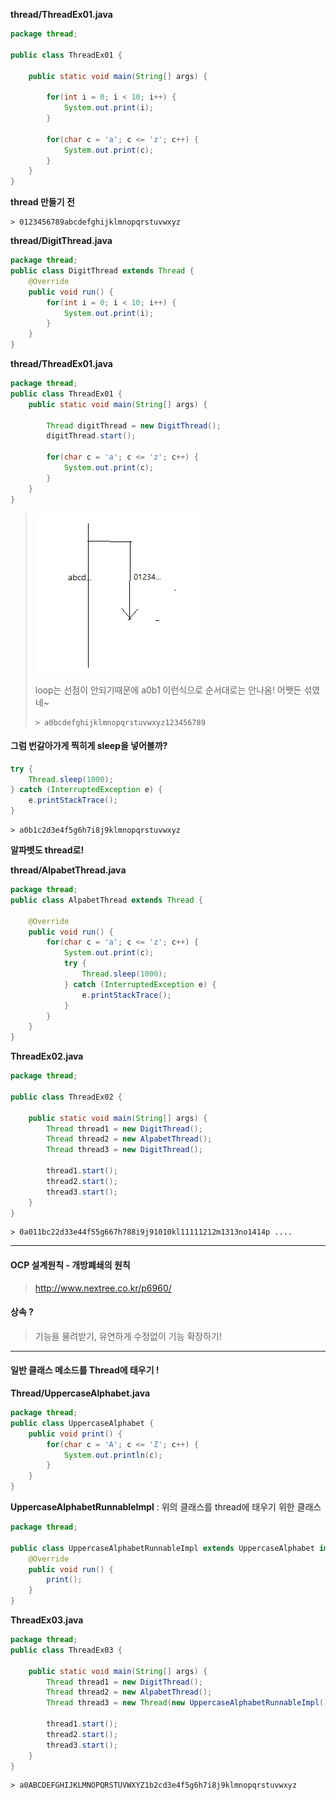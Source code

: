 **thread/ThreadEx01.java**

```java
package thread;

public class ThreadEx01 {

	public static void main(String[] args) {

		for(int i = 0; i < 10; i++) {
			System.out.print(i);
		}
		
		for(char c = 'a'; c <= 'z'; c++) {
			System.out.print(c);
		}
	}
}
```

**thread 만들기 전**

```
> 0123456789abcdefghijklmnopqrstuvwxyz
```



**thread/DigitThread.java**

```java
package thread;
public class DigitThread extends Thread {
	@Override
	public void run() {
		for(int i = 0; i < 10; i++) {
			System.out.print(i);
		}
	}
}
```

**thread/ThreadEx01.java**

```java
package thread;
public class ThreadEx01 {
	public static void main(String[] args) {
        
		Thread digitThread = new DigitThread();
		digitThread.start();
        
		for(char c = 'a'; c <= 'z'; c++) {
			System.out.print(c);
		}
	}
}
```

> ![1556506395652](assets/1556506395652.png)
>
> loop는 선점이 안되기때문에 a0b1 이런식으로 순서대로는 안나옴! 어쨋든 섞였네~
>
> ```
> > a0bcdefghijklmnopqrstuvwxyz123456789
> ```



#### 그럼 번갈아가게 찍히게 sleep을 넣어볼까?

```java
try {
	Thread.sleep(1000);
} catch (InterruptedException e) {
	e.printStackTrace();
}
```

```
> a0b1c2d3e4f5g6h7i8j9klmnopqrstuvwxyz
```



**알파벳도 thread로!**

**thread/AlpabetThread.java**

```java
package thread;
public class AlpabetThread extends Thread {

	@Override
	public void run() {
		for(char c = 'a'; c <= 'z'; c++) {
			System.out.print(c);
			try {
				Thread.sleep(1000);
			} catch (InterruptedException e) {
				e.printStackTrace();
			}
		}
	}
}
```

**ThreadEx02.java**

```java
package thread;

public class ThreadEx02 {

	public static void main(String[] args) {
		Thread thread1 = new DigitThread();
		Thread thread2 = new AlpabetThread();
		Thread thread3 = new DigitThread();
		
		thread1.start();
		thread2.start();
		thread3.start();
	}
}
```

```
> 0a011bc22d33e44f55g667h788i9j91010kl11111212m1313no1414p ....
```

---



#### OCP 설계원칙 - 개방폐쇄의 원칙

> <http://www.nextree.co.kr/p6960/>

#### 상속 ?  

> 기능을 물려받기, 유연하게 수정없이 기능 확장하기! 



---



#### 일반 클래스 메소드를 Thread에 태우기 !

**Thread/UppercaseAlphabet.java**

```java
package thread;
public class UppercaseAlphabet {
	public void print() {
		for(char c = 'A'; c <= 'Z'; c++) {
			System.out.println(c);
		}
	}
}
```

**UppercaseAlphabetRunnableImpl**   :  위의 클래스를 thread에 태우기 위한 클래스 

```java
package thread;

public class UppercaseAlphabetRunnableImpl extends UppercaseAlphabet implements Runnable {
	@Override
	public void run() {
		print();
	}
}
```

**ThreadEx03.java**

```java
package thread;
public class ThreadEx03 {

	public static void main(String[] args) {
		Thread thread1 = new DigitThread();
		Thread thread2 = new AlpabetThread();
		Thread thread3 = new Thread(new UppercaseAlphabetRunnableImpl());
		
		thread1.start();
		thread2.start();
		thread3.start();
	}
}
```

```
> a0ABCDEFGHIJKLMNOPQRSTUVWXYZ1b2cd3e4f5g6h7i8j9klmnopqrstuvwxyz
```

